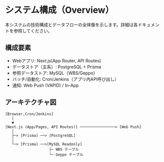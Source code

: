 # システム構成（Overview）

本システムの技術構成とデータフローの全体像を示します。詳細は各ドキュメントを参照してください。

## 構成要素
- Webアプリ: Next.js(App Router, API Routes)
- データストア（主系）: PostgreSQL + Prisma
- 参照データストア: MySQL（WBS/Geppo）
- バッチ/自動化: Cron/Jenkins（アプリ内API呼び出し）
- 通知: Web Push (VAPID) / In-App

## アーキテクチャ図
```
[Browser,Cron/Jenkins]
   │
   ▼
[Next.js (App/Pages, API Routes)] ────────────────> [Web Push]
   │
   ├─> [Prisma] ──> [PostgreSQL]
   │
   └─> [Prisma] ──>[MySQL Readonly]
                    ├─ WBS テーブル
                    └─ Geppo テーブル
```
